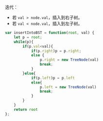迭代：

- 若 `val > node.val`，插入到右子树。
- 若 `val < node.val`，插入到左子树。

```javascript
var insertIntoBST = function(root, val) {
    let p = root;
    while(p){
        if(p.val<val){
            if(p.right)p = p.right;
            else {
                p.right = new TreeNode(val)
                break;
            }
        }else{
            if(p.left)p = p.left
            else{
                p.left = new TreeNode(val)
                break;
            }
        }
    }
    return root
};
```

